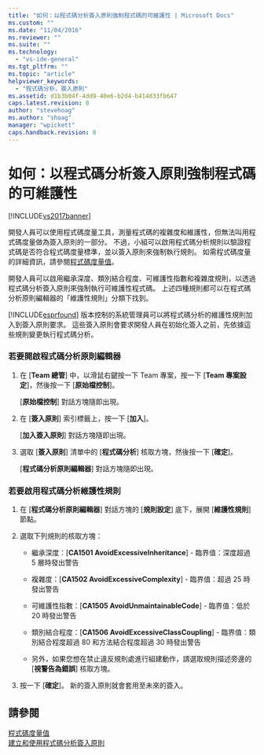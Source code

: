 ```yaml
---
title: "如何：以程式碼分析簽入原則強制程式碼的可維護性 | Microsoft Docs"
ms.custom: ""
ms.date: "11/04/2016"
ms.reviewer: ""
ms.suite: ""
ms.technology: 
  - "vs-ide-general"
ms.tgt_pltfrm: ""
ms.topic: "article"
helpviewer_keywords: 
  - "程式碼分析，簽入原則"
ms.assetid: d1b3b04f-4dd9-40e6-b2d4-b414d33fb647
caps.latest.revision: 8
author: "stevehoag"
ms.author: "shoag"
manager: "wpickett"
caps.handback.revision: 8
---
```

# 如何：以程式碼分析簽入原則強制程式碼的可維護性
[!INCLUDE[vs2017banner](../code-quality/includes/vs2017banner.md)]

開發人員可以使用程式碼度量工具，測量程式碼的複雜度和維護性，但無法叫用程式碼度量做為簽入原則的一部分。  不過，小組可以啟用程式碼分析規則以驗證程式碼是否符合程式碼度量標準，並以簽入原則來強制執行規則。  如需程式碼度量的詳細資訊，請參閱[程式碼度量值](../code-quality/code-metrics-values.md)。  
  
 開發人員可以啟用繼承深度、類別結合程度、可維護性指數和複雜度規則，以透過程式碼分析簽入原則來強制執行可維護性程式碼。  上述四種規則都可以在程式碼分析原則編輯器的「維護性規則」分類下找到。  
  
 [!INCLUDE[esprfound](../code-quality/includes/esprfound_md.md)] 版本控制的系統管理員可以將程式碼分析的維護性規則加入到簽入原則要求。  這些簽入原則會要求開發人員在初始化簽入之前，先依據這些規則變更執行程式碼分析。  
  
### 若要開啟程式碼分析原則編輯器  
  
1.  在 \[**Team 總管**\] 中，以滑鼠右鍵按一下 Team 專案，按一下 \[**Team 專案設定**\]，然後按一下 \[**原始檔控制**\]。  
  
     \[**原始檔控制**\] 對話方塊隨即出現。  
  
2.  在 \[**簽入原則**\] 索引標籤上，按一下 \[**加入**\]。  
  
     \[**加入簽入原則**\] 對話方塊隨即出現。  
  
3.  選取 \[**簽入原則**\] 清單中的 \[**程式碼分析**\] 核取方塊，然後按一下 \[**確定**\]。  
  
     \[**程式碼分析原則編輯器**\] 對話方塊隨即出現。  
  
### 若要啟用程式碼分析維護性規則  
  
1.  在 \[**程式碼分析原則編輯器**\] 對話方塊的 \[**規則設定**\] 底下，展開 \[**維護性規則**\] 節點。  
  
2.  選取下列規則的核取方塊：  
  
    -   繼承深度：\[**CA1501 AvoidExcessiveInheritance**\] \- 臨界值：深度超過 5 層時發出警告  
  
    -   複雜度：\[**CA1502 AvoidExcessiveComplexity**\] \- 臨界值：超過 25 時發出警告  
  
    -   可維護性指數：\[**CA1505 AvoidUnmaintainableCode**\] \- 臨界值：低於 20 時發出警告  
  
    -   類別結合程度：\[**CA1506 AvoidExcessiveClassCoupling**\] \- 臨界值：類別結合程度超過 80 和方法結合程度超過 30 時發出警告  
  
    -   另外，如果您想在禁止違反規則處進行組建動作，請選取規則描述旁邊的 \[**視警告為錯誤**\] 核取方塊。  
  
3.  按一下 \[**確定**\]。  新的簽入原則就會套用至未來的簽入。  
  
## 請參閱  
 [程式碼度量值](../code-quality/code-metrics-values.md)   
 [建立和使用程式碼分析簽入原則](../code-quality/creating-and-using-code-analysis-check-in-policies.md)